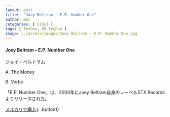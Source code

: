 ```yaml
---
layout: post
title:  "Joey Beltram – E.P. Number One"
author: mmr
categories: [ Vinyl ]
tags: [ Techno, US Techno ]
image: ../assets/images/Joey Beltram – E.P. Number One.jpg
---
```


#### Joey Beltram – E.P. Number One

ジョイ・ベルトラム

A. The Money

B. Verbs

「E.P. Number One」は、2000年にJoey Beltram自身のレーベルSTX Recordsよりリリースされた。

[メルカリで購入](https://jp.mercari.com/item/m37928336678){: .button1}

